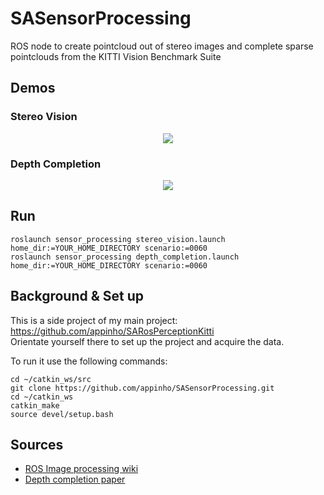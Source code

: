 # SASensorProcessing

ROS node to create pointcloud out of stereo images and complete sparse pointclouds from the KITTI Vision Benchmark Suite  

## Demos
### Stereo Vision

<p align="center">
  <img src="./docs/videos/stereo_vision.gif">
</p>

### Depth Completion

<p align="center">
  <img src="./docs/videos/depth_completion.gif">
</p>


## Run

```
roslaunch sensor_processing stereo_vision.launch home_dir:=YOUR_HOME_DIRECTORY scenario:=0060
roslaunch sensor_processing depth_completion.launch home_dir:=YOUR_HOME_DIRECTORY scenario:=0060
```

## Background & Set up

This is a side project of my main project: https://github.com/appinho/SARosPerceptionKitti  
Orientate yourself there to set up the project and acquire the data.  

To run it use the following commands:  

```
cd ~/catkin_ws/src
git clone https://github.com/appinho/SASensorProcessing.git
cd ~/catkin_ws
catkin_make
source devel/setup.bash
```

## Sources

* [ROS Image processing wiki](http://wiki.ros.org/stereo_image_proc)
* [Depth completion paper](https://arxiv.org/pdf/1802.00036v1.pdf)
